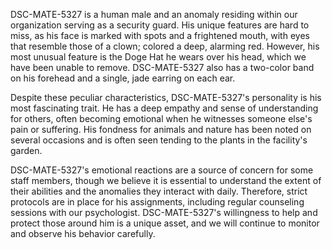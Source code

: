 DSC-MATE-5327 is a human male and an anomaly residing within our organization serving as a security guard. His unique features are hard to miss, as his face is marked with spots and a frightened mouth, with eyes that resemble those of a clown; colored a deep, alarming red. However, his most unusual feature is the Doge Hat he wears over his head, which we have been unable to remove. DSC-MATE-5327 also has a two-color band on his forehead and a single, jade earring on each ear.

Despite these peculiar characteristics, DSC-MATE-5327's personality is his most fascinating trait. He has a deep empathy and sense of understanding for others, often becoming emotional when he witnesses someone else's pain or suffering. His fondness for animals and nature has been noted on several occasions and is often seen tending to the plants in the facility's garden.

DSC-MATE-5327's emotional reactions are a source of concern for some staff members, though we believe it is essential to understand the extent of their abilities and the anomalies they interact with daily. Therefore, strict protocols are in place for his assignments, including regular counseling sessions with our psychologist. DSC-MATE-5327's willingness to help and protect those around him is a unique asset, and we will continue to monitor and observe his behavior carefully.